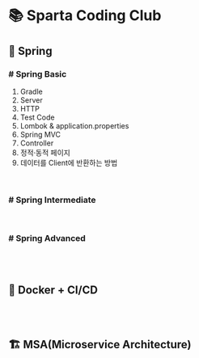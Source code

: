 # 📚 Sparta Coding Club

## 🌱 Spring

### # Spring Basic
1. Gradle
2. Server
3. HTTP
4. Test Code
5. Lombok & application.properties
6. Spring MVC
7. Controller
8. 정적·동적 페이지
9. 데이터를 Client에 반환하는 방법

<br>

### # Spring Intermediate

<br>

### # Spring Advanced

<br>
<br>

## 🐳 Docker + CI/CD

<br>
<br>

## 🏗️ MSA(Microservice Architecture)





